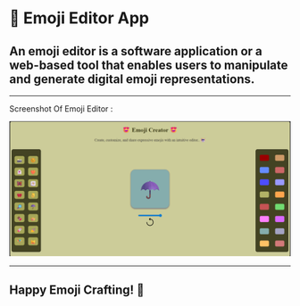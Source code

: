 # 🎨 Emoji Editor App
An emoji editor is a software application or a web-based tool that enables users to manipulate and generate digital emoji representations.
---
---
Screenshot Of Emoji Editor : 

![Emoji Creator Screenshot](./Emoji-Editor-App/src/Home/Emoji-Editor.png)

---
**Happy Emoji Crafting! 🥳**
---